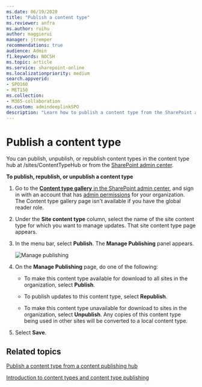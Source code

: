 ```yaml
---
ms.date: 06/19/2020
title: "Publish a content type"
ms.reviewer: anfra
ms.author: ruihu
author: maggierui
manager: jtremper
recommendations: true
audience: Admin
f1.keywords: NOCSH
ms.topic: article
ms.service: sharepoint-online
ms.localizationpriority: medium
search.appverid:
- SPO160
- MET150
ms.collection:  
- M365-collaboration
ms.custom: admindeeplinkSPO
description: "Learn how to publish a content type from the SharePoint admin center."
---
```


# Publish a content type

You can publish, unpublish, or republish content types in the content type hub at /sites/ContentTypeHub or from the <a href="https://go.microsoft.com/fwlink/?linkid=2185219" target="_blank">SharePoint admin center</a>.

**To publish, republish, or unpublish a content type**

1. Go to the <a href="https://go.microsoft.com/fwlink/?linkid=2185074" target="_blank">**Content type gallery** in the SharePoint admin center</a>, and sign in with an account that has [admin permissions](./sharepoint-admin-role.md) for your organization. The Content type gallery page isn't available if you have the global reader role. 

2. Under the **Site content type** column, select the name of the site content type for which you want to manage updates. That site content type page appears.

3. In the menu bar, select **Publish**. The **Manage Publishing** panel appears.

    ![Manage publishing](media/manage-publishing.png)

4. On the **Manage Publishing** page, do one of the following:

    - To make this content type available for download to all sites in the organization, select **Publish**.
    - To publish updates to this content type, select **Republish**.

    - To make this content type unavailable for download to sites in the organization, select **Unpublish**. Any copies of this content type being used in other sites will be converted to a local content type.

5. Select **Save**.

## Related topics

[Publish a content type from a content publishing hub](https://support.microsoft.com/office/58081155-118d-4e7a-9cc5-d43b5dbb7d02)

[Introduction to content types and content type publishing](https://support.microsoft.com/office/e1277a2e-a1e8-4473-9126-91a0647766e5)

